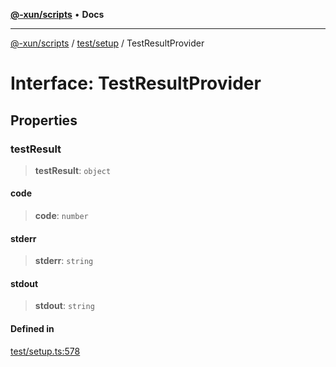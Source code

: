 [**@-xun/scripts**](../../../README.md) • **Docs**

***

[@-xun/scripts](../../../README.md) / [test/setup](../README.md) / TestResultProvider

# Interface: TestResultProvider

## Properties

### testResult

> **testResult**: `object`

#### code

> **code**: `number`

#### stderr

> **stderr**: `string`

#### stdout

> **stdout**: `string`

#### Defined in

[test/setup.ts:578](https://github.com/Xunnamius/xscripts/blob/326b67f320920677552b3ade3981268ca8a3447c/test/setup.ts#L578)
